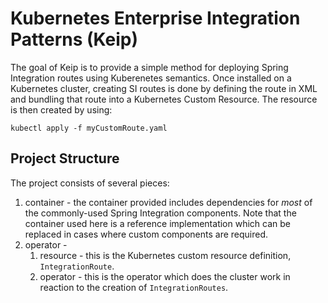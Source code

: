 # Kubernetes Enterprise Integration Patterns (Keip)

The goal of Keip is to provide a simple method for deploying Spring Integration routes using Kuberenetes semantics.
Once installed on a Kubernetes cluster, creating SI routes is done by defining the route in XML and bundling that 
route into a Kubernetes Custom Resource. The resource is then created by using:

```shell
kubectl apply -f myCustomRoute.yaml
```

## Project Structure

The project consists of several pieces:

1. container - the container provided includes dependencies for *most* of the commonly-used Spring Integration 
components. Note that the container used here is a reference implementation which can be replaced in cases where 
custom components are required.
2. operator -
   1. resource - this is the Kubernetes custom resource definition, `IntegrationRoute`.
   2. operator - this is the operator which does the cluster work in reaction to the creation of `IntegrationRoutes`. 